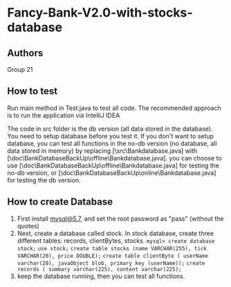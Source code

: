 # Fancy-Bank-V2.0-with-stocks-database

## Authors

Group 21

## How to test

Run main method in Test.java to test all code. The recommended approach is to run the application via IntelliJ IDEA

The code in src folder is the db version (all data stored in the database). You need to setup database before you test it.
If you don't want to setup database, you can test all functions in the no-db version (no database, all data stored in memory) by replacing [\src\Bankdatabase.java] with [\doc\BankDatabaseBackUp\offline\Bankdatabase.java].
you can choose to use [\doc\BankDatabaseBackUp\offline\Bankdatabase.java] for testing the no-db version, or [\doc\BankDatabaseBackUp\online\Bankdatabase.java] for testing the db version.

## How to create Database

1. First install mysql@5.7, and set the root password as "pass" (without the quotes)
2. Next, create a database called stock. In stock database, create three different tables: records, clientBytes, stocks.
    `mysql> create database stock;`
    `use stock;`
    `create table stocks (name VARCHAR(255), tick VARCHAR(20), price DOUBLE);`
    `create table clientByte ( userName varchar(20), javaObject blob, primary key (userName));`
    `create records ( summary varchar(225), content varchar(225);`
3. keep the database running, then you can test all functions.
